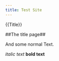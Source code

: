 ```yaml
---
title: Test Site
---
```

{{Title}}

##The title page##


And some normal Text.

*italic text*
**bold text**
